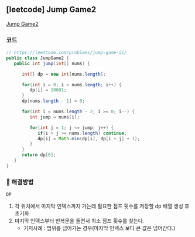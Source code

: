 ## [leetcode] Jump Game2

[Jump Game2](https://leetcode.com/problems/jump-game-ii/)

### 코드

```java
// https://leetcode.com/problems/jump-game-ii/
public class JumpGame2 {
   public int jump(int[] nums) {

      int[] dp = new int[nums.length];

      for(int i = 0; i < nums.length; i++) {
         dp[i] = 10001;
      }
      dp[nums.length - 1] = 0;

      for(int i = nums.length - 2; i >= 0; i--) {
         int jump = nums[i];

         for(int j = 1; j <= jump; j++) {
            if(i + j >= nums.length) continue;
            dp[i] = Math.min(dp[i], dp[i + j] + 1);
         }
      }
      return dp[0];
   }
}
```

### 📖 해결방법

`DP`
1. 각 위치에서 마지막 인덱스까지 가는데 필요한 점프 횟수를 저장할 dp 배열 생성 후 초기화
2. 마지막 인덱스부터 반복문을 돌면서 최소 점프 횟수를 찾는다.
   - 기저사례 : 범위를 넘어가는 경우(마지막 인덱스 보다 큰 값은 넘어간다.)

